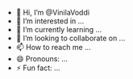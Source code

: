 - 👋 Hi, I’m @VinilaVoddi
- 👀 I’m interested in ...
- 🌱 I’m currently learning ...
- 💞️ I’m looking to collaborate on ...
- 📫 How to reach me ...
- 😄 Pronouns: ...
- ⚡ Fun fact: ...

<!---
VinilaVoddi/VinilaVoddi is a ✨ special ✨ repository because its `README.md` (this file) appears on your GitHub profile.
You can click the Preview link to take a look at your changes.
--->
